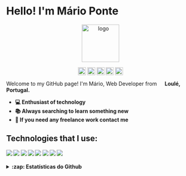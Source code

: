 # Hello! I'm Mário Ponte

<p align="center">
  <a href="https://marioponte.github.io/Portfolio" target="_blank">
    <img width="100" src="https://cdn.discordapp.com/attachments/1163868374615466095/1213216838310301746/logopreto.png?ex=65f4ab3a&is=65e2363a&hm=d5f4344b17753f8b74d71e9cebe5449a6ff55594f45e889ff7295caaedc60a15&" alt="logo" />
  </a>
</p>

<p align="center">
  <a href="https://www.facebook.com/mario.ponte.79/"><img align="center" src="https://cdn.jsdelivr.net/npm/simple-icons@3.0.1/icons/facebook.svg" alt="Mário Ponte | Facebook" width="21px"/></a>
  <a href="https://www.instagram.com/mariopontedev"><img align="center" src="https://cdn.jsdelivr.net/npm/simple-icons@3.0.1/icons/instagram.svg" alt="Mário Ponte | Instagram" width="21px"/></a>
  <a href="https://www.linkedin.com/in/m%C3%A1rio-ponte/"><img align="center" src="https://cdn.jsdelivr.net/npm/simple-icons@3.0.1/icons/linkedin.svg" alt="Mário Ponte | LinkedIn" width="21px"/></a>
  <a href="https://api.whatsapp.com/send/?phone=351934023737&text&app_absent=0"><img align="center" src="https://cdn.jsdelivr.net/npm/simple-icons@3.0.1/icons/whatsapp.svg" alt="Mário Ponte | WhatsApp" width="21px"/></a>
  <a href="mailto:ponteolavo30@gmail.com"><img align="center" src="https://cdn.jsdelivr.net/npm/simple-icons@3.0.1/icons/mail-dot-ru.svg" alt="whatsapp" alt="Mário Ponte | Email" width="21px"/></a>
</p>

Welcome to my GitHub page!
I'm Mário, Web Developer from <img src="https://cdn-icons-png.flaticon.com/512/197/197463.png" width="13"/> <strong>Loulé, Portugal<strong>.

<ul>
  <li>💻 Enthusiast of technology</li>
  <li>📚 Always searching to learn something new</li>
  <li>💬 If you need any freelance work contact me</li>
</ul>
  
<h2>Technologies that I use:</h2>
<img src="https://img.shields.io/badge/HTML5-E34F26?style=for-the-badge&logo=HTML5&logoColor=white" />
<img src="https://img.shields.io/badge/CSS3-1572B6?style=for-the-badge&logo=CSS3&logoColor=white" />
<img src="https://img.shields.io/badge/JavaScript-F7DF1E?style=for-the-badge&logo=JavaScript&logoColor=black" />
<img src="https://img.shields.io/badge/React-45B8D8?style=for-the-badge&logo=React&logoColor=white" />
<img src="https://img.shields.io/badge/Next.Js-000000?style=for-the-badge&logo=nextdotjs&logoColor=white" />
<img src="https://img.shields.io/badge/PHP-777BB4?style=for-the-badge&logo=PHP&logoColor=white" />
<img src="https://img.shields.io/badge/Bootstrap-563D7C?style=for-the-badge&logo=Bootstrap&logoColor=white" />
<img src="https://img.shields.io/badge/Git-F05034?style=for-the-badge&logo=Git&logoColor=white" />

<br/>
<br/>

<details>
<summary>:zap: Estatísticas do Github </summary>
<div align="center"><img align="center" src="https://github-readme-stats.vercel.app/api/top-langs?username=MarioPonte&show_icons=true&locale=en&layout=compact&theme=swift" alt="Readme-stats" /></div>  
<br/><br/>
<div align="center"><img align="center" src="https://github-readme-streak-stats.herokuapp.com?user=MarioPonte&theme=swift&hide_border=true&date_format=j%20M%5B%20Y%5D" alt="Readme-streak-stats" /></div>
</details>
